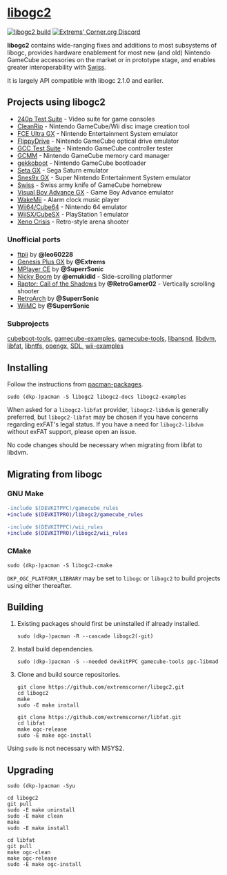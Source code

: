 # [libogc2](https://github.com/extremscorner/libogc2)

[![libogc2 build](https://github.com/extremscorner/libogc2/actions/workflows/continuous-integration-workflow.yml/badge.svg)](https://github.com/extremscorner/libogc2/actions/workflows/continuous-integration-workflow.yml) [![Extrems' Corner.org Discord](https://discordapp.com/api/guilds/243509579961466881/widget.png)](https://discord.extremscorner.org/)

**libogc2** contains wide-ranging fixes and additions to most subsystems of libogc, provides hardware enablement for most new (and old) Nintendo GameCube accessories on the market or in prototype stage, and enables greater interoperability with [Swiss](https://github.com/emukidid/swiss-gc).

It is largely API compatible with libogc 2.1.0 and earlier.

## Projects using libogc2

- [240p Test Suite](https://github.com/ArtemioUrbina/240pTestSuite) - Video suite for game consoles
- [CleanRip](https://github.com/emukidid/cleanrip) - Nintendo GameCube/Wii disc image creation tool
- [FCE Ultra GX](https://github.com/dborth/fceugx) - Nintendo Entertainment System emulator
- [FlippyDrive](https://www.crowdsupply.com/team-offbroadway/flippydrive) - Nintendo GameCube optical drive emulator
- [GCC Test Suite](https://github.com/greenwave-1/GTS) - Nintendo GameCube controller tester
- [GCMM](https://github.com/suloku/gcmm) - Nintendo GameCube memory card manager
- [gekkoboot](https://github.com/redolution/gekkoboot) - Nintendo GameCube bootloader
- [Seta GX](https://github.com/fadedled/seta-gx) - Sega Saturn emulator
- [Snes9x GX](https://github.com/dborth/snes9xgx) - Super Nintendo Entertainment System emulator
- [Swiss](https://github.com/emukidid/swiss-gc) - Swiss army knife of GameCube homebrew
- [Visual Boy Advance GX](https://github.com/dborth/vbagx) - Game Boy Advance emulator
- [WakeMii](https://github.com/emukidid/wakemii) - Alarm clock music player
- [Wii64/Cube64](https://github.com/emukidid/Wii64) - Nintendo 64 emulator
- [WiiSX/CubeSX](https://github.com/emukidid/pcsxgc) - PlayStation 1 emulator
- [Xeno Crisis](https://shop.bitmapbureau.com/collections/gamecube/products/xeno-crisis-gamecube) - Retro-style arena shooter

### Unofficial ports

- [ftpii](https://github.com/leo60228/ftpii) by **@leo60228**
- [Genesis Plus GX](https://github.com/Extrems/Genesis-Plus-GX) by **@Extrems**
- [MPlayer CE](https://github.com/SuperrSonic/mplayer-ce-libogc2) by **@SuperrSonic**
- [Nicky Boom](https://github.com/emukidid/Nicky-Boum) by **@emukidid** - Side-scrolling platformer
- [Raptor: Call of the Shadows](https://github.com/RetroGamer02/raptor-consoles/tree/ppc-sys) by **@RetroGamer02** - Vertically scrolling shooter
- [RetroArch](https://github.com/SuperrSonic/RA-GCN) by **@SuperrSonic**
- [WiiMC](https://github.com/SuperrSonic/WiiMC-GCN) by **@SuperrSonic**

### Subprojects

[cubeboot-tools](https://github.com/extremscorner/cubeboot-tools), [gamecube-examples](https://github.com/extremscorner/gamecube-examples), [gamecube-tools](https://github.com/extremscorner/gamecube-tools), [libansnd](https://github.com/extremscorner/libansnd), [libdvm](https://github.com/extremscorner/libdvm), [libfat](https://github.com/extremscorner/libfat), [libntfs](https://github.com/extremscorner/libntfs), [opengx](https://github.com/extremscorner/opengx), [SDL](https://github.com/extremscorner/SDL), [wii-examples](https://github.com/extremscorner/wii-examples)

## Installing

Follow the instructions from [pacman-packages](https://github.com/extremscorner/pacman-packages#readme).

```
sudo (dkp-)pacman -S libogc2 libogc2-docs libogc2-examples
```

When asked for a `libogc2-libfat` provider, `libogc2-libdvm` is generally preferred, but `libogc2-libfat` may be chosen if you have concerns regarding exFAT's legal status.
If you have a need for `libogc2-libdvm` without exFAT support, please open an issue.

No code changes should be necessary when migrating from libfat to libdvm.

## Migrating from libogc

### GNU Make

```diff
-include $(DEVKITPPC)/gamecube_rules
+include $(DEVKITPRO)/libogc2/gamecube_rules
```

```diff
-include $(DEVKITPPC)/wii_rules
+include $(DEVKITPRO)/libogc2/wii_rules
```

### CMake

```
sudo (dkp-)pacman -S libogc2-cmake
```

`DKP_OGC_PLATFORM_LIBRARY` may be set to `libogc` or `libogc2` to build projects using either thereafter.

## Building

1. Existing packages should first be uninstalled if already installed.

   ```
   sudo (dkp-)pacman -R --cascade libogc2(-git)
   ```

2. Install build dependencies.

   ```
   sudo (dkp-)pacman -S --needed devkitPPC gamecube-tools ppc-libmad
   ```

3. Clone and build source repositories.

   ```
   git clone https://github.com/extremscorner/libogc2.git
   cd libogc2
   make
   sudo -E make install
   ```

   ```
   git clone https://github.com/extremscorner/libfat.git
   cd libfat
   make ogc-release
   sudo -E make ogc-install
   ```

Using `sudo` is not necessary with MSYS2.

## Upgrading

```
sudo (dkp-)pacman -Syu
```

```
cd libogc2
git pull
sudo -E make uninstall
sudo -E make clean
make
sudo -E make install
```

```
cd libfat
git pull
make ogc-clean
make ogc-release
sudo -E make ogc-install
```
